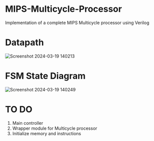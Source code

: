 # MIPS-Multicycle-Processor
Implementation of a complete MIPS Multicycle processor using Verilog

# Datapath
![Screenshot 2024-03-19 140213](https://github.com/Hariharan112/MIPS-Multicycle-Processor/assets/108989885/5a57c1ec-0e48-48ff-af30-60463e9eefb2)

# FSM State Diagram
![Screenshot 2024-03-19 140249](https://github.com/Hariharan112/MIPS-Multicycle-Processor/assets/108989885/6752c79a-a2e3-47a4-b77b-f67bbfdcd887)


# TO DO
  1. Main controller
  2. Wrapper module for Multicycle processor
  3. Initialize memory and instructions
